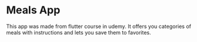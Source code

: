 # Meals App

This app was made from flutter course in udemy. It offers you categories of meals with instructions and lets you save them to favorites.
